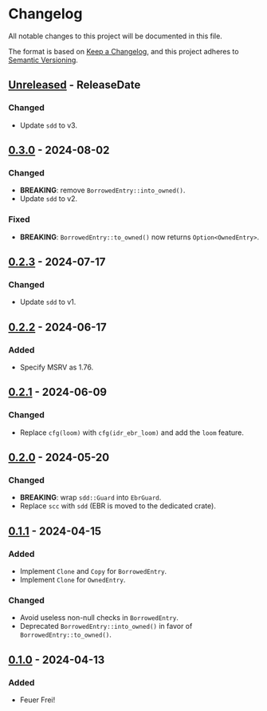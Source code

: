 # Changelog
All notable changes to this project will be documented in this file.

The format is based on [Keep a Changelog](https://keepachangelog.com/en/1.0.0/),
and this project adheres to [Semantic Versioning](https://semver.org/spec/v2.0.0.html).

<!-- next-header -->

## [Unreleased] - ReleaseDate
### Changed
- Update `sdd` to v3.

## [0.3.0] - 2024-08-02
### Changed
- **BREAKING**: remove `BorrowedEntry::into_owned()`.
- Update `sdd` to v2.

### Fixed
- **BREAKING**: `BorrowedEntry::to_owned()` now returns `Option<OwnedEntry>`.

## [0.2.3] - 2024-07-17
### Changed
- Update `sdd` to v1.

## [0.2.2] - 2024-06-17
### Added
- Specify MSRV as 1.76.

## [0.2.1] - 2024-06-09
### Changed
- Replace `cfg(loom)` with `cfg(idr_ebr_loom)` and add the `loom` feature.

## [0.2.0] - 2024-05-20
### Changed
- **BREAKING**: wrap `sdd::Guard` into `EbrGuard`.
- Replace `scc` with `sdd` (EBR is moved to the dedicated crate).

## [0.1.1] - 2024-04-15
### Added
- Implement `Clone` and `Copy` for `BorrowedEntry`.
- Implement `Clone` for `OwnedEntry`.

### Changed
- Avoid useless non-null checks in `BorrowedEntry`.
- Deprecated `BorrowedEntry::into_owned()` in favor of `BorrowedEntry::to_owned()`.

## [0.1.0] - 2024-04-13
### Added
- Feuer Frei!

<!-- next-url -->
[Unreleased]: https://github.com/loyd/idr-ebr/compare/v0.3.0...HEAD
[0.3.0]: https://github.com/loyd/idr-ebr/compare/v0.2.3...v0.3.0
[0.2.3]: https://github.com/loyd/idr-ebr/compare/v0.2.2...v0.2.3
[0.2.2]: https://github.com/loyd/idr-ebr/compare/v0.2.1...v0.2.2
[0.2.1]: https://github.com/loyd/idr-ebr/compare/v0.2.0...v0.2.1
[0.2.0]: https://github.com/loyd/idr-ebr/compare/v0.1.1...v0.2.0
[0.1.1]: https://github.com/loyd/idr-ebr/compare/v0.1.0...v0.1.1
[0.1.0]: https://github.com/loyd/idr-ebr/releases/tag/v0.1.0
